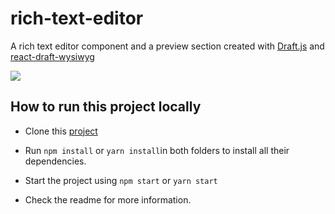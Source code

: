 # rich-text-editor

A rich text editor component and a preview section created with [Draft.js](https://github.com/facebook/draft-js)
and [react-draft-wysiwyg](https://github.com/jpuri/react-draft-wysiwyg)

![](images/preview.png)

## How to run this project locally

- Clone this [project](https://github.com/Babanila/scheduling-app.git)

- Run `npm install` or `yarn install`in both folders to install all their dependencies.

- Start the project using `npm start` or `yarn start`

- Check the readme for more information.
